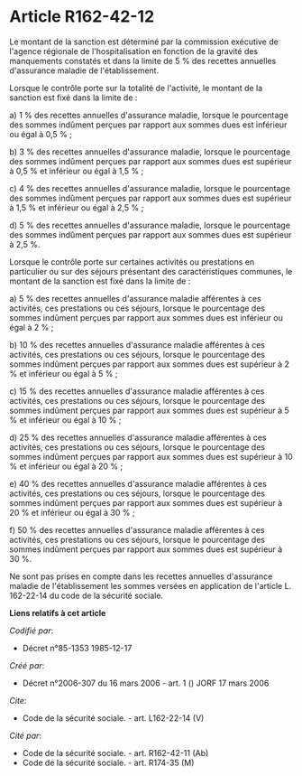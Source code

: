 # Article R162-42-12

Le montant de la sanction est déterminé par la commission exécutive de l'agence régionale de l'hospitalisation en fonction de
la gravité des manquements constatés et dans la limite de 5 % des recettes annuelles d'assurance maladie de l'établissement.

Lorsque le contrôle porte sur la totalité de l'activité, le montant de la sanction est fixé dans la limite de :

a) 1 % des recettes annuelles d'assurance maladie, lorsque le pourcentage des sommes indûment perçues par rapport aux sommes
dues est inférieur ou égal à 0,5 % ;

b) 3 % des recettes annuelles d'assurance maladie, lorsque le pourcentage des sommes indûment perçues par rapport aux sommes
dues est supérieur à 0,5 % et inférieur ou égal à 1,5 % ;

c) 4 % des recettes annuelles d'assurance maladie, lorsque le pourcentage des sommes indûment perçues par rapport aux sommes
dues est supérieur à 1,5 % et inférieur ou égal à 2,5 % ;

d) 5 % des recettes annuelles d'assurance maladie, lorsque le pourcentage des sommes indûment perçues par rapport aux sommes
dues est supérieur à 2,5 %.

Lorsque le contrôle porte sur certaines activités ou prestations en particulier ou sur des séjours présentant des
caractéristiques communes, le montant de la sanction est fixé dans la limite de :

a) 5 % des recettes annuelles d'assurance maladie afférentes à ces activités, ces prestations ou ces séjours, lorsque le
pourcentage des sommes indûment perçues par rapport aux sommes dues est inférieur ou égal à 2 % ;

b) 10 % des recettes annuelles d'assurance maladie afférentes à ces activités, ces prestations ou ces séjours, lorsque le
pourcentage des sommes indûment perçues par rapport aux sommes dues est supérieur à 2 % et inférieur ou égal à 5 % ;

c) 15 % des recettes annuelles d'assurance maladie afférentes à ces activités, ces prestations ou ces séjours, lorsque le
pourcentage des sommes indûment perçues par rapport aux sommes dues est supérieur à 5 % et inférieur ou égal à 10 % ;

d) 25 % des recettes annuelles d'assurance maladie afférentes à ces activités, ces prestations ou ces séjours, lorsque le
pourcentage des sommes indûment perçues par rapport aux sommes dues est supérieur à 10 % et inférieur ou égal à 20 % ;

e) 40 % des recettes annuelles d'assurance maladie afférentes à ces activités, ces prestations ou ces séjours, lorsque le
pourcentage des sommes indûment perçues par rapport aux sommes dues est supérieur à 20 % et inférieur ou égal à 30 % ;

f) 50 % des recettes annuelles d'assurance maladie afférentes à ces activités, ces prestations ou ces séjours, lorsque le
pourcentage des sommes indûment perçues par rapport aux sommes dues est supérieur à 30 %.

Ne sont pas prises en compte dans les recettes annuelles d'assurance maladie de l'établissement les sommes versées en
application de l'article L. 162-22-14 du code de la sécurité sociale.

**Liens relatifs à cet article**

_Codifié par_:

  - Décret n°85-1353 1985-12-17

_Créé par_:

  - Décret n°2006-307 du 16 mars 2006 - art. 1 () JORF 17 mars 2006

_Cite_:

  - Code de la sécurité sociale. - art. L162-22-14 (V)

_Cité par_:

  - Code de la sécurité sociale. - art. R162-42-11 (Ab)
  - Code de la sécurité sociale. - art. R174-35 (M)
